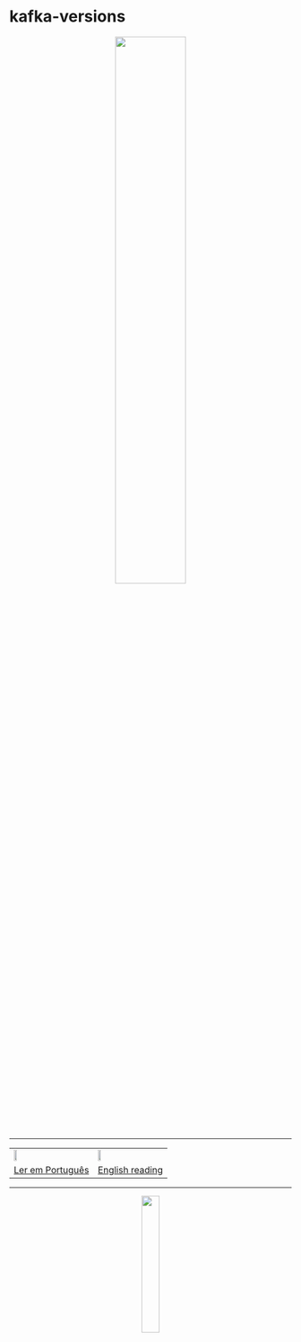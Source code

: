 # kafka-versions




<div align="center"><img  width="50%" src="https://kafka.apache.org/images/kafka_diagram.png" /></div>

<hr/>

<div align="center">
 <table>
  <tr>
   <td><a href="https://github.com/gil-son/dsmovie/tree/main/subtitled-by-language/Brasil" ><img  width="20%" src="https://flagicons.lipis.dev/flags/4x3/br.svg" /></a></td>
    <td><a href="https://github.com/gil-son/dsmovie/tree/main/subtitled-by-language/English" ><img  width="20%" src="https://flagicons.lipis.dev/flags/4x3/us.svg" /></a></td>
  </tr>
  <tr>
    <td><a href="https://github.com/gil-son/kafka-versions/tree/main/PT-BR" >Ler em Português</a></td>
    <td><a href="https://github.com/gil-son/kafka-versions/tree/main/ENG-US" >English reading</a></td> 
  </tr>
</table> 
</div>

<hr/>
<div align="center">
  <img src="https://svgshare.com/i/13cG.svg" width="25%">
</div>
